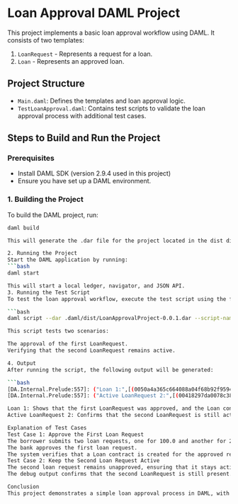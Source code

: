 # Loan Approval DAML Project

This project implements a basic loan approval workflow using DAML. It consists of two templates:
1. `LoanRequest` - Represents a request for a loan.
2. `Loan` - Represents an approved loan.

## Project Structure

- `Main.daml`: Defines the templates and loan approval logic.
- `TestLoanApproval.daml`: Contains test scripts to validate the loan approval process with additional test cases.

## Steps to Build and Run the Project

### Prerequisites
- Install DAML SDK (version 2.9.4 used in this project)
- Ensure you have set up a DAML environment.

### 1. Building the Project
To build the DAML project, run:
```bash
daml build

This will generate the .dar file for the project located in the dist directory.

2. Running the Project
Start the DAML application by running:
```bash
daml start

This will start a local ledger, navigator, and JSON API.
3. Running the Test Script
To test the loan approval workflow, execute the test script using the following command:

```bash
daml script --dar .daml/dist/LoanApprovalProject-0.0.1.dar --script-name TestLoanApproval:testLoanApproval --ide-ledger

This script tests two scenarios:

The approval of the first LoanRequest.
Verifying that the second LoanRequest remains active.

4. Output
After running the script, the following output will be generated:

```bash
[DA.Internal.Prelude:557]: ("Loan 1:",[(0050a4a365c664088a04f68b92f9594199c2a7f10ed8effe0cd048a980b3dbc21f,Loan {borrower = 'Borrower', bank = 'Bank', amount = 100.0})])
[DA.Internal.Prelude:557]: ("Active LoanRequest 2:",[(00418297da0078c38edd349bf27d249a5b40ab516c83eb0b3830bd4cd8242dd04c,LoanRequest {borrower = 'Borrower', bank = 'Bank', amount = 200.0})])

Loan 1: Shows that the first LoanRequest was approved, and the Loan contract was created with a loan amount of 100.0.
Active LoanRequest 2: Confirms that the second LoanRequest is still active, with a loan amount of 200.0.

Explanation of Test Cases
Test Case 1: Approve the First Loan Request
The borrower submits two loan requests, one for 100.0 and another for 200.0.
The bank approves the first loan request.
The system verifies that a Loan contract is created for the approved request.
Test Case 2: Keep the Second Loan Request Active
The second loan request remains unapproved, ensuring that it stays active on the ledger.
The debug output confirms that the second LoanRequest is still present.

Conclusion
This project demonstrates a simple loan approval process in DAML, with tests to ensure that requests can be approved or remain active based on the workflow logic.
